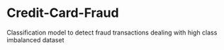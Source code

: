 # Credit-Card-Fraud
Classification model to detect fraud transactions dealing with high class imbalanced dataset
